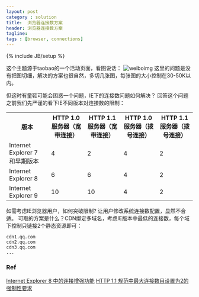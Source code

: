 ```yaml
---
layout: post
category : solution
title:  浏览器连接数方案
header: 浏览器连接数方案
tagline:
tags : [browser, connections]
---
```

{% include JB/setup %}

这个主题源于taobao的一个活动页面，看图说话：
![weiboimg](http://ww3.sinaimg.cn/mw1024/6b29bb61gw1e5scyc97sfj20pn0b9mzu.jpg)
这里的问题是没有把图切细，解决的方案也很自然，多切几张图，每张图的大小控制在30-50K以内。

但这时有童鞋可能会困惑一个问题，IE下的连接数问题如何解决？
回答这个问题之前我们先严谨的看下IE不同版本对连接数的限制：

<table>
    <tbody><tr><th>版本</th><th>HTTP 1.0 服务器（宽带连接）</th><th>HTTP 1.1 服务器（宽带连接）</th><th>HTTP 1.0 服务器（拨号连接）</th><th>HTTP 1.1 服务器（拨号连接）</th></tr>
    <tr><td>Internet Explorer 7 和早期版本</td><td>4</td><td>2</td><td>4</td><td>2</td></tr>
    <tr><td>Internet Explorer 8</td><td>6</td><td>6</td><td>4</td><td>2</td></tr>
    <tr><td>Internet Explorer 9</td><td>10</td><td>10</td><td>4</td><td>2</td></tr>
    </tbody>
</table>

如需考虑IE浏览器用户，如何突破限制? 让用户修改系统连接数配置，显然不合适。
可取的方案是什么？CDN绑定多域名，考虑IE版本中最低的连接数，每个域下控制只链接2个静态资源即可：

    cdn1.qq.com
    cdn2.qq.com
    cdn3.qq.com
    ...

### Ref
[Internet Explorer 8 中的连接增强功能](http://msdn.microsoft.com/zh-cn/library/cc304129(v=vs.85).aspx)
[HTTP 1.1 规范中最大连接数目设置为2的强制性要求](http://www.w3.org/Protocols/rfc2616/rfc2616-sec8.html#sec8.1.4)